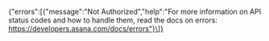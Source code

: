 {"errors":\[{"message":"Not Authorized","help":"For more information on API status codes and how to handle them, read the docs on errors: https://developers.asana.com/docs/errors"}\]}
